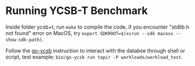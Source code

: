 # Running YCSB-T Benchmark 
Inside folder ycsb+t, run `make` to compile the code, if you encounter "stdlib.h not found" error on MacOS, try `export SDKROOT=$(xcrun --sdk macosx --show-sdk-path)`.

Follow the [go-ycsb](https://github.com/pingcap/go-ycsb) instruction to interact with the databse through shell or script, test example: `bin/go-ycsb run tapir -P workloads/workload_test`.